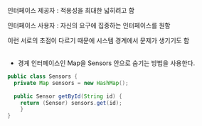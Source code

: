 인터페이스 제공자 : 적용성을 최대한 넓히려고 함<br>

인터페이스 사용자 : 자신의 요구에 집중하는 인터페이스를 원함

이런 서로의 초점이 다르기 때문에 시스템 경계에서 문제가 생기기도 함<br><br>

- 경계 인터페이스인 Map을 Sensors 안으로 숨기는 방법을 사용한다.
```java
public class Sensors {
  private Map sensors = new HashMap();
  
  public Sensor getById(String id) {
    return (Sensor) sensors.get(id);
    }
}
```



